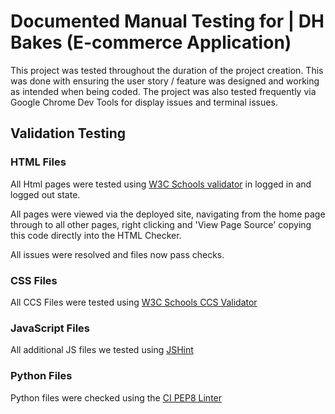 # Documented Manual Testing for | DH Bakes (E-commerce Application)

This project was tested throughout the duration of the project creation. This was done with ensuring the user story / feature was designed and working as intended when being coded.
The project was also tested frequently via Google Chrome Dev Tools for display issues and terminal issues.


## Validation Testing

### HTML Files

All Html pages were tested using [W3C Schools validator](https://validator.w3.org/) in logged in and logged out state.

All pages were viewed via the deployed site, navigating from the home page through to all other pages, right clicking and 'View Page Source' copying this code directly into the HTML Checker.

All issues were resolved and files now pass checks.



### CSS Files

All CCS Files were tested using [W3C Schools CCS Validator](https://jigsaw.w3.org/css-validator/)


### JavaScript Files

All additional JS files we tested using [JSHint](https://jshint.com/)


### Python Files

Python files were checked using the [CI PEP8 Linter](https://pep8ci.herokuapp.com/)